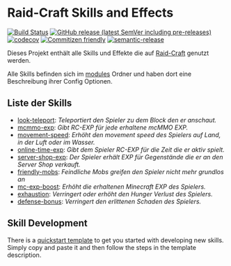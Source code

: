 # Raid-Craft Skills and Effects

[![Build Status](https://github.com/raidcraft/skills-and-effects/workflows/Build/badge.svg)](../../actions?query=workflow%3ABuild)
[![GitHub release (latest SemVer including pre-releases)](https://img.shields.io/github/v/release/raidcraft/skills-and-effects?include_prereleases&label=release)](../../releases)
[![codecov](https://codecov.io/gh/raidcraft/skills-and-effects/branch/master/graph/badge.svg)](https://codecov.io/gh/raidcraft/skills-and-effects)
[![Commitizen friendly](https://img.shields.io/badge/commitizen-friendly-brightgreen.svg)](http://commitizen.github.io/cz-cli/)
[![semantic-release](https://img.shields.io/badge/%20%20%F0%9F%93%A6%F0%9F%9A%80-semantic--release-e10079.svg)](https://github.com/semantic-release/semantic-release)

Dieses Projekt enthält alle Skills und Effekte die auf [Raid-Craft](https://raid-craft.de) genutzt werden.

Alle Skills befinden sich im [modules](modules) Ordner und haben dort eine Beschreibung ihrer Config Optionen.

## Liste der Skills

- [look-teleport](modules/look-teleport): *Teleportiert den Spieler zu dem Block den er anschaut.*
- [mcmmo-exp](modules/mcmmo-exp): *Gibt RC-EXP für jede erhaltene mcMMO EXP.*
- [movement-speed](modules/movement-speed): *Erhöht den movement speed des Spielers auf Land, in der Luft oder im Wasser.*
- [online-time-exp](modules/online-time-exp): *Gibt dem Spieler RC-EXP für die Zeit die er aktiv spielt.*
- [server-shop-exp](modules/server-shop-exp): *Der Spieler erhält EXP für Gegenstände die er an den Server Shop verkauft.*
- [friendly-mobs](modules/friendly-mobs): *Feindliche Mobs greifen den Spieler nicht mehr grundlos an*
- [mc-exp-boost](modules/mc-exp-boost): *Erhöht die erhaltenen Minecraft EXP des Spielers.*
- [exhaustion](modules/exhaustion): *Verringert oder erhöht den Hunger Verlust des Spielers.*
- [defense-bonus](modules/defense-bonus): *Verringert den erlittenen Schaden des Spielers.*

## Skill Development

There is a [quickstart template](modules/template) to get you started with developing new skills. Simply copy and paste it and then follow the steps in the template description.